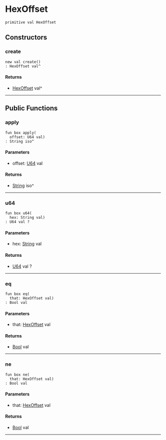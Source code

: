 # HexOffset

```pony
primitive val HexOffset
```

## Constructors

### create

```pony
new val create()
: HexOffset val^
```

#### Returns

* [HexOffset](wallaroo-ent-recovery-HexOffset) val^

---

## Public Functions

### apply

```pony
fun box apply(
  offset: U64 val)
: String iso^
```
#### Parameters

*   offset: [U64](builtin-U64) val

#### Returns

* [String](builtin-String) iso^

---

### u64

```pony
fun box u64(
  hex: String val)
: U64 val ?
```
#### Parameters

*   hex: [String](builtin-String) val

#### Returns

* [U64](builtin-U64) val ?

---

### eq

```pony
fun box eq(
  that: HexOffset val)
: Bool val
```
#### Parameters

*   that: [HexOffset](wallaroo-ent-recovery-HexOffset) val

#### Returns

* [Bool](builtin-Bool) val

---

### ne

```pony
fun box ne(
  that: HexOffset val)
: Bool val
```
#### Parameters

*   that: [HexOffset](wallaroo-ent-recovery-HexOffset) val

#### Returns

* [Bool](builtin-Bool) val

---

